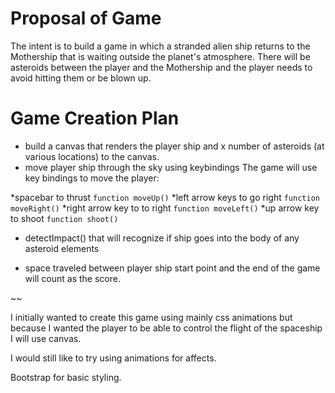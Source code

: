 # Proposal of Game

The intent is to build a game in which a stranded alien ship returns to the Mothership that is waiting outside the planet's atmosphere. There will be asteroids between the player and the Mothership and the player needs to avoid hitting them or be blown up.

# Game Creation Plan

- build a canvas that renders the player ship and x number of asteroids (at various locations) to the canvas.
- move player ship through the sky using keybindings
  The game will use key bindings to move the player:

*spacebar to thrust `function moveUp()`
*left arrow keys to go right `function moveRight()`
*right arrow key to to right `function moveLeft()`
*up arrow key to shoot `function shoot()`

- detectImpact() that will recognize if ship goes into the body of any asteroid elements

- space traveled between player ship start point and the end of the game will count as the score.

~~

I initially wanted to create this game using mainly css animations but because I wanted the player to be able to control the flight of the spaceship I will use canvas.

I would still like to try using animations for affects.

Bootstrap for basic styling.
